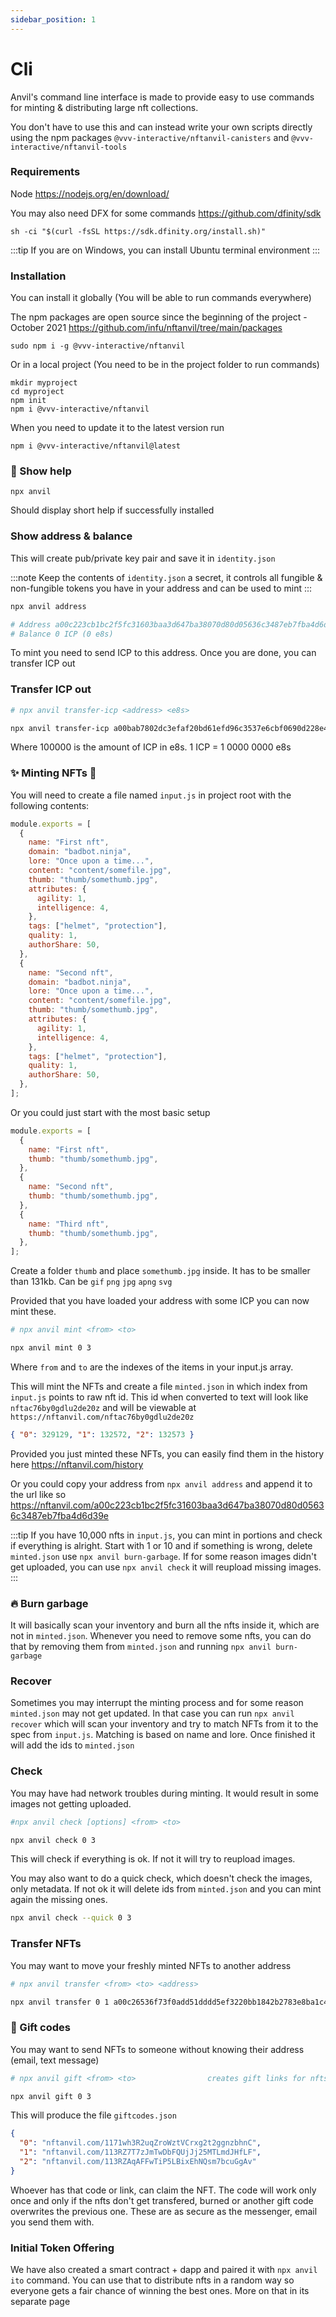 ```yaml
---
sidebar_position: 1
---
```


# Cli

Anvil's command line interface is made to provide easy to use commands for minting & distributing large nft collections.

You don't have to use this and can instead write your own scripts directly using the npm packages `@vvv-interactive/nftanvil-canisters` and `@vvv-interactive/nftanvil-tools`

### Requirements

Node https://nodejs.org/en/download/

You may also need DFX for some commands https://github.com/dfinity/sdk

```
sh -ci "$(curl -fsSL https://sdk.dfinity.org/install.sh)"
```

:::tip
If you are on Windows, you can install Ubuntu terminal environment
:::

### Installation

You can install it globally (You will be able to run commands everywhere)

The npm packages are open source since the beginning of the project - October 2021 https://github.com/infu/nftanvil/tree/main/packages

```
sudo npm i -g @vvv-interactive/nftanvil
```

Or in a local project (You need to be in the project folder to run commands)

```
mkdir myproject
cd myproject
npm init
npm i @vvv-interactive/nftanvil
```

When you need to update it to the latest version run

```
npm i @vvv-interactive/nftanvil@latest
```

### 📙 Show help

```
npx anvil
```

Should display short help if successfully installed

### Show address & balance

This will create pub/private key pair and save it in `identity.json`

:::note
Keep the contents of `identity.json` a secret, it controls all fungible & non-fungible tokens you have in your address and can be used to mint
:::

```bash
npx anvil address

# Address a00c223cb1bc2f5fc31603baa3d647ba38070d80d05636c3487eb7fba4d6d39e
# Balance 0 ICP (0 e8s)
```

To mint you need to send ICP to this address. Once you are done, you can transfer ICP out

### Transfer ICP out

```bash
# npx anvil transfer-icp <address> <e8s>

npx anvil transfer-icp a00bab7802dc3efaf20bd61efd96c3537e6cbf0690d228e41f89a9c142bddc38  100000
```

Where 100000 is the amount of ICP in e8s. 1 ICP = 1 0000 0000 e8s

### ✨ Minting NFTs 🔨

You will need to create a file named `input.js` in project root with the following contents:

```js
module.exports = [
  {
    name: "First nft",
    domain: "badbot.ninja",
    lore: "Once upon a time...",
    content: "content/somefile.jpg",
    thumb: "thumb/somethumb.jpg",
    attributes: {
      agility: 1,
      intelligence: 4,
    },
    tags: ["helmet", "protection"],
    quality: 1,
    authorShare: 50,
  },
  {
    name: "Second nft",
    domain: "badbot.ninja",
    lore: "Once upon a time...",
    content: "content/somefile.jpg",
    thumb: "thumb/somethumb.jpg",
    attributes: {
      agility: 1,
      intelligence: 4,
    },
    tags: ["helmet", "protection"],
    quality: 1,
    authorShare: 50,
  },
];
```

Or you could just start with the most basic setup

```js
module.exports = [
  {
    name: "First nft",
    thumb: "thumb/somethumb.jpg",
  },
  {
    name: "Second nft",
    thumb: "thumb/somethumb.jpg",
  },
  {
    name: "Third nft",
    thumb: "thumb/somethumb.jpg",
  },
];
```

Create a folder `thumb` and place `somethumb.jpg` inside. It has to be smaller than 131kb. Can be `gif` `png` `jpg` `apng` `svg`

Provided that you have loaded your address with some ICP you can now mint these.

```bash
# npx anvil mint <from> <to>

npx anvil mint 0 3
```

Where `from` and `to` are the indexes of the items in your input.js array.

This will mint the NFTs and create a file `minted.json` in which index from `input.js` points to raw nft id. This id when converted to text will look like `nftac76by0gdlu2de20z` and will be viewable at `https://nftanvil.com/nftac76by0gdlu2de20z`

```json
{ "0": 329129, "1": 132572, "2": 132573 }
```

Provided you just minted these NFTs, you can easily find them in the history here https://nftanvil.com/history

Or you could copy your address from `npx anvil address` and append it to the url like so https://nftanvil.com/a00c223cb1bc2f5fc31603baa3d647ba38070d80d05636c3487eb7fba4d6d39e

:::tip
If you have 10,000 nfts in `input.js`, you can mint in portions and check if everything is alright. Start with 1 or 10 and if something is wrong, delete `minted.json` use `npx anvil burn-garbage`. If for some reason images didn't get uploaded, you can use `npx anvil check` it will reupload missing images.
:::

### 🔥 Burn garbage

It will basically scan your inventory and burn all the nfts inside it, which are not in `minted.json`. Whenever you need to remove some nfts, you can do that by removing them from `minted.json` and running `npx anvil burn-garbage`

### Recover

Sometimes you may interrupt the minting process and for some reason `minted.json` may not get updated. In that case you can run `npx anvil recover` which will scan your inventory and try to match NFTs from it to the spec from `input.js`. Matching is based on name and lore. Once finished it will add the ids to `minted.json`

### Check

You may have had network troubles during minting. It would result in some images not getting uploaded.

```bash
#npx anvil check [options] <from> <to>

npx anvil check 0 3
```

This will check if everything is ok. If not it will try to reupload images.

You may also want to do a quick check, which doesn't check the images, only metadata. If not ok it will delete ids from `minted.json` and you can mint again the missing ones.

```bash
npx anvil check --quick 0 3
```

### Transfer NFTs

You may want to move your freshly minted NFTs to another address

```bash
# npx anvil transfer <from> <to> <address>

npx anvil transfer 0 1 a00c26536f73f0add51dddd5ef3220bb1842b2783e8ba1c4dd4a2da172b1727a
```

### 🎁 Gift codes

You may want to send NFTs to someone without knowing their address (email, text message)

```bash
# npx anvil gift <from> <to>                creates gift links for nfts from index to index

npx anvil gift 0 3
```

This will produce the file `giftcodes.json`

```json
{
  "0": "nftanvil.com/1171wh3R2uqZroWztVCrxg2t2ggnzbhnC",
  "1": "nftanvil.com/113RZ7T7zJmTwDbFQUjJj25MTLmdJHfLF",
  "2": "nftanvil.com/113RZAqAFFwTiP5LBixEhNQsm7bcuGgAv"
}
```

Whoever has that code or link, can claim the NFT. The code will work only once and only if the nfts don't get transfered, burned or another gift code overwrites the previous one.
These are as secure as the messenger, email you send them with.

### Initial Token Offering

We have also created a smart contract + dapp and paired it with `npx anvil ito` command. You can use that to distribute nfts in a random way so everyone gets a fair chance of winning the best ones. More on that in its separate page
